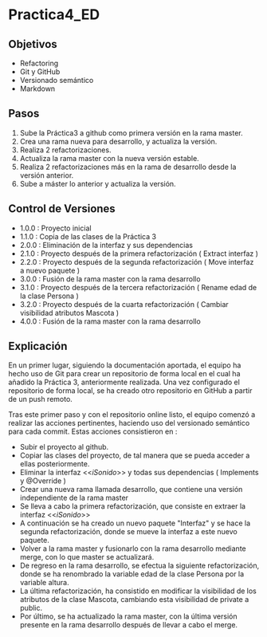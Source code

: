 # Practica4_ED

## Objetivos
* Refactoring
* Git y GitHub
* Versionado semántico
* Markdown

## Pasos
1. Sube la Práctica3 a github como primera versión en la rama master.
2. Crea una rama nueva para desarrollo, y actualiza la versión.
3. Realiza 2 refactorizaciones.
4. Actualiza la rama master con la nueva versión estable.
5. Realiza 2 refactorizaciones más en la rama de desarrollo desde la
versión anterior.
6. Sube a máster lo anterior y actualiza la versión.

## Control de Versiones
- 1.0.0 : Proyecto inicial
- 1.1.0 : Copia de las clases de la Práctica 3
- 2.0.0 : Eliminación de la interfaz y sus dependencias
- 2.1.0 : Proyecto después de la primera refactorización ( Extract interfaz )
- 2.2.0 : Proyecto después de la segunda refactorización ( Move interfaz a nuevo paquete )
- 3.0.0 : Fusión de la rama master con la rama desarrollo
- 3.1.0 : Proyecto después de la tercera refactorización ( Rename edad de la clase Persona )
- 3.2.0 : Proyecto después de la cuarta refactorización ( Cambiar visibilidad atributos Mascota )
- 4.0.0 : Fusión de la rama master con la rama desarrollo

## Explicación
En un primer lugar, siguiendo la documentación aportada, el equipo ha hecho uso de Git para crear un repositorio de forma local en el cual ha añadido la Práctica 3, anteriormente realizada. Una vez configurado el repositorio de forma local, se ha creado otro repositorio en GitHub a partir de un push remoto.

Tras este primer paso y con el repositorio online listo, el equipo comenzó a realizar las acciones pertinentes, haciendo uso del versionado semántico para cada commit. Estas acciones consistieron en :

- Subir el proyecto al github.
- Copiar las clases del proyecto, de tal manera que se pueda acceder a ellas posteriormente.
- Eliminar la interfaz <<*iSonido*>> y todas sus dependencias ( Implements y @Override )
- Crear una nueva rama llamada desarrollo, que contiene una versión independiente de la rama master
- Se lleva a cabo la primera refactorización, que consiste en extraer la interfaz <<*iSonido*>> 
- A continuación se ha creado un nuevo paquete "Interfaz" y se hace la segunda refactorización, donde se mueve la interfaz a este nuevo paquete.
- Volver a la rama master y fusionarlo con la rama desarrollo mediante merge, con lo que master se actualizará.
- De regreso en la rama desarrollo, se efectua la siguiente refactorización, donde se ha renombrado la variable edad de la clase Persona por la variable altura.
- La última refactorización, ha consistido en modificar la visibilidad de los atributos de la clase Mascota, cambiando esta visibilidad de private a public.
- Por último, se ha actualizado la rama master, con la última versión presente en la rama desarrollo después de llevar a cabo el merge.
